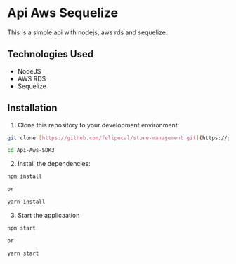 # Api Aws Sequelize

This is a simple api with nodejs, aws rds and sequelize.

## Technologies Used

- NodeJS
- AWS RDS
- Sequelize

## Installation

1. Clone this repository to your development environment:

```bash
git clone [https://github.com/felipecal/store-management.git](https://github.com/felipecal/Api-Aws-SDK3)

cd Api-Aws-SDK3
```

2. Install the dependencies:

```bash
npm install

or

yarn install
```

3. Start the applicaation

```bash
npm start

or

yarn start
```
